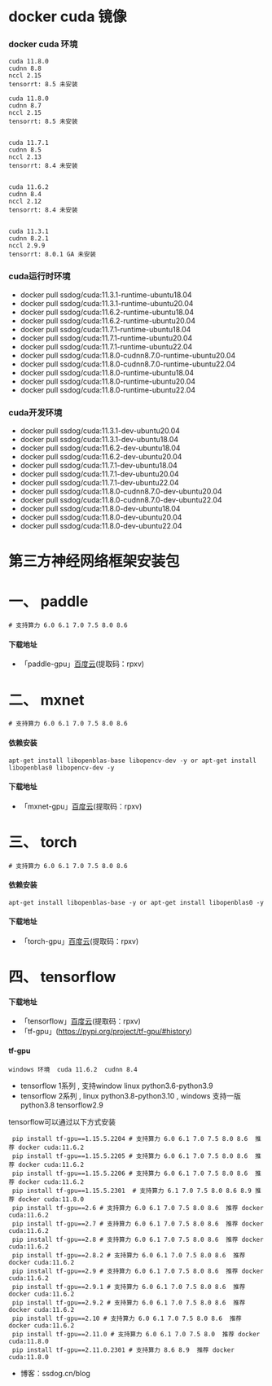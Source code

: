 # docker cuda 镜像


### docker cuda 环境
    cuda 11.8.0   
    cudnn 8.8   
    nccl 2.15   
    tensorrt: 8.5 未安装    

    cuda 11.8.0   
    cudnn 8.7   
    nccl 2.15   
    tensorrt: 8.5 未安装   


    cuda 11.7.1   
    cudnn 8.5   
    nccl 2.13   
    tensorrt: 8.4 未安装     
 
    
    cuda 11.6.2   
    cudnn 8.4   
    nccl 2.12   
    tensorrt: 8.4 未安装     


    cuda 11.3.1   
    cudnn 8.2.1   
    nccl 2.9.9  
    tensorrt: 8.0.1 GA 未安装

### cuda运行时环境
  - docker pull ssdog/cuda:11.3.1-runtime-ubuntu18.04
  - docker pull ssdog/cuda:11.3.1-runtime-ubuntu20.04
  - docker pull ssdog/cuda:11.6.2-runtime-ubuntu18.04
  - docker pull ssdog/cuda:11.6.2-runtime-ubuntu20.04
  - docker pull ssdog/cuda:11.7.1-runtime-ubuntu18.04
  - docker pull ssdog/cuda:11.7.1-runtime-ubuntu20.04
  - docker pull ssdog/cuda:11.7.1-runtime-ubuntu22.04
  - docker pull ssdog/cuda:11.8.0-cudnn8.7.0-runtime-ubuntu20.04
  - docker pull ssdog/cuda:11.8.0-cudnn8.7.0-runtime-ubuntu22.04
  - docker pull ssdog/cuda:11.8.0-runtime-ubuntu18.04
  - docker pull ssdog/cuda:11.8.0-runtime-ubuntu20.04
  - docker pull ssdog/cuda:11.8.0-runtime-ubuntu22.04

### cuda开发环境
  - docker pull ssdog/cuda:11.3.1-dev-ubuntu20.04
  - docker pull ssdog/cuda:11.3.1-dev-ubuntu18.04
  - docker pull ssdog/cuda:11.6.2-dev-ubuntu18.04
  - docker pull ssdog/cuda:11.6.2-dev-ubuntu20.04
  - docker pull ssdog/cuda:11.7.1-dev-ubuntu18.04
  - docker pull ssdog/cuda:11.7.1-dev-ubuntu20.04
  - docker pull ssdog/cuda:11.7.1-dev-ubuntu22.04
  - docker pull ssdog/cuda:11.8.0-cudnn8.7.0-dev-ubuntu20.04
  - docker pull ssdog/cuda:11.8.0-cudnn8.7.0-dev-ubuntu22.04
  - docker pull ssdog/cuda:11.8.0-dev-ubuntu18.04
  - docker pull ssdog/cuda:11.8.0-dev-ubuntu20.04
  - docker pull ssdog/cuda:11.8.0-dev-ubuntu22.04



    
# 第三方神经网络框架安装包
    
    
# 一、 paddle
    # 支持算力 6.0 6.1 7.0 7.5 8.0 8.6 
    
#### 下载地址
  - 「paddle-gpu」[百度云](https://pan.baidu.com/s/1PXelYOJ2yqWfWfY7qAL4wA?pwd=rpxv )(提取码：rpxv)
  
# 二、 mxnet
    # 支持算力 6.0 6.1 7.0 7.5 8.0 8.6 
#### 依赖安装

    apt-get install libopenblas-base libopencv-dev -y or apt-get install libopenblas0 libopencv-dev -y
#### 下载地址
  - 「mxnet-gpu」[百度云](https://pan.baidu.com/s/1PXelYOJ2yqWfWfY7qAL4wA?pwd=rpxv )(提取码：rpxv)

# 三、  torch
    # 支持算力 6.0 6.1 7.0 7.5 8.0 8.6 

#### 依赖安装
    apt-get install libopenblas-base -y or apt-get install libopenblas0 -y
  
#### 下载地址
  - 「torch-gpu」[百度云](https://pan.baidu.com/s/1PXelYOJ2yqWfWfY7qAL4wA?pwd=rpxv )(提取码：rpxv)
     
      
      
# 四、  tensorflow

#### 下载地址
  - 「tensorflow」[百度云](https://pan.baidu.com/s/1PXelYOJ2yqWfWfY7qAL4wA?pwd=rpxv )(提取码：rpxv)
  - 「tf-gpu」(https://pypi.org/project/tf-gpu/#history)
 
#### tf-gpu
    windows 环境  cuda 11.6.2  cudnn 8.4  
  - tensorflow 1系列 , 支持window linux python3.6-python3.9
  - tensorflow 2系列 , linux python3.8-python3.10 , windows 支持一版 python3.8 tensorflow2.9

     

 tensorflow可以通过以下方式安装
 ```
  pip install tf-gpu==1.15.5.2204 # 支持算力 6.0 6.1 7.0 7.5 8.0 8.6  推荐 docker cuda:11.6.2
  pip install tf-gpu==1.15.5.2205 # 支持算力 6.0 6.1 7.0 7.5 8.0 8.6  推荐 docker cuda:11.6.2
  pip install tf-gpu==1.15.5.2206 # 支持算力 6.0 6.1 7.0 7.5 8.0 8.6  推荐 docker cuda:11.6.2
  pip install tf-gpu==1.15.5.2301  # 支持算力 6.1 7.0 7.5 8.0 8.6 8.9 推荐 docker cuda:11.8.0
  pip install tf-gpu==2.6 # 支持算力 6.0 6.1 7.0 7.5 8.0 8.6  推荐 docker cuda:11.6.2
  pip install tf-gpu==2.7 # 支持算力 6.0 6.1 7.0 7.5 8.0 8.6  推荐 docker cuda:11.6.2
  pip install tf-gpu==2.8 # 支持算力 6.0 6.1 7.0 7.5 8.0 8.6  推荐 docker cuda:11.6.2
  pip install tf-gpu==2.8.2 # 支持算力 6.0 6.1 7.0 7.5 8.0 8.6  推荐 docker cuda:11.6.2
  pip install tf-gpu==2.9 # 支持算力 6.0 6.1 7.0 7.5 8.0 8.6  推荐 docker cuda:11.6.2
  pip install tf-gpu==2.9.1 # 支持算力 6.0 6.1 7.0 7.5 8.0 8.6  推荐 docker cuda:11.6.2
  pip install tf-gpu==2.9.2 # 支持算力 6.0 6.1 7.0 7.5 8.0 8.6  推荐 docker cuda:11.6.2
  pip install tf-gpu==2.10 # 支持算力 6.0 6.1 7.0 7.5 8.0 8.6  推荐 docker cuda:11.6.2
  pip install tf-gpu==2.11.0 # 支持算力 6.0 6.1 7.0 7.5 8.0  推荐 docker cuda:11.8.0
  pip install tf-gpu==2.11.0.2301 # 支持算力 8.6 8.9  推荐 docker cuda:11.8.0
```
- 博客：ssdog.cn/blog
